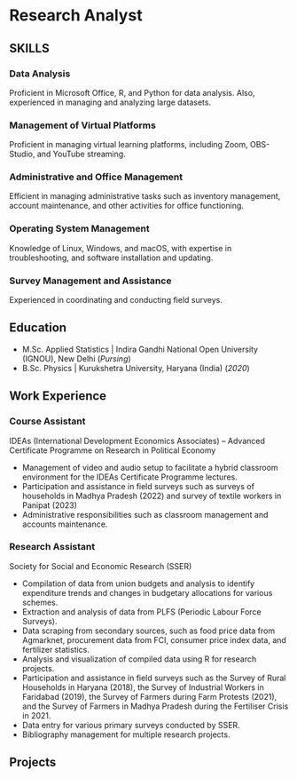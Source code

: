 # Research Analyst

## SKILLS
### Data Analysis
Proficient in Microsoft Office, R, and Python for data analysis. Also, experienced in managing and analyzing large datasets.

### Management of Virtual Platforms
Proficient in managing virtual learning platforms, including Zoom, OBS-Studio, and YouTube streaming.

### Administrative and Office Management
Efficient in managing administrative tasks such as inventory management, account maintenance, and other activities for office functioning.

### Operating System Management
Knowledge of Linux, Windows, and macOS, with expertise in troubleshooting, and software installation and updating.

### Survey Management and Assistance
Experienced in coordinating and conducting field surveys.

## Education      		
- M.Sc. Applied Statistics	| Indira Gandhi National Open University (IGNOU), New Delhi (_Pursing_)	 			        		
- B.Sc. Physics | Kurukshetra University, Haryana (India) (_2020_)

## Work Experience
### Course Assistant  
IDEAs (International Development Economics Associates) – Advanced Certificate Programme on Research in Political Economy
- Management of video and audio setup to facilitate a hybrid classroom environment for the IDEAs Certificate Programme lectures.
- Participation and assistance in field surveys such as surveys of households in Madhya Pradesh (2022) and survey of textile workers in Panipat (2023)
- Administrative responsibilities such as classroom management and accounts maintenance.

### Research Assistant
Society for Social and Economic Research (SSER)
- Compilation of data from union budgets and analysis to identify expenditure trends and changes in budgetary allocations for various schemes.
- Extraction and analysis of data from PLFS (Periodic Labour Force Surveys).
- Data scraping from secondary sources, such as food price data from Agmarknet, procurement data from FCI, consumer price index data, and fertilizer statistics.
- Analysis and visualization of compiled data using R for research projects.
- Participation and assistance in field surveys such as the Survey of Rural Households in Haryana (2018), the Survey of Industrial Workers in Faridabad (2019), the Survey of Farmers during Farm Protests (2021), and the Survey of Farmers in Madhya Pradesh during the Fertiliser Crisis in 2021.
- Data entry for various primary surveys conducted by SSER.
- Bibliography management for multiple research projects.

## Projects
